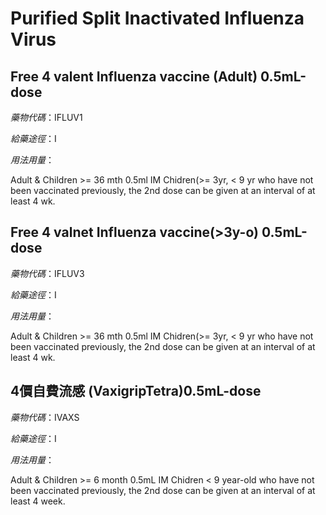 # Purified Split Inactivated Influenza Virus

## Free 4 valent Influenza vaccine (Adult) 0.5mL-dose

*藥物代碼*：IFLUV1

*給藥途徑*：I

*用法用量*：

Adult & Children >= 36 mth 0.5ml IM
Chidren(>= 3yr, < 9 yr who have not been vaccinated previously, the 2nd dose can be given at an interval of at least 4 wk.

## Free 4 valnet Influenza vaccine(>3y-o) 0.5mL-dose

*藥物代碼*：IFLUV3

*給藥途徑*：I

*用法用量*：

Adult & Children >= 36 mth 0.5ml IM
Chidren(>= 3yr, < 9 yr who have not been vaccinated previously, the 2nd dose can be given at an interval of at least 4 wk.

## 4價自費流感 (VaxigripTetra)0.5mL-dose

*藥物代碼*：IVAXS

*給藥途徑*：I

*用法用量*：

Adult & Children >= 6 month 0.5mL IM
Chidren < 9 year-old who have not been vaccinated previously, the 2nd dose can be given at an interval of at least 4 week.

